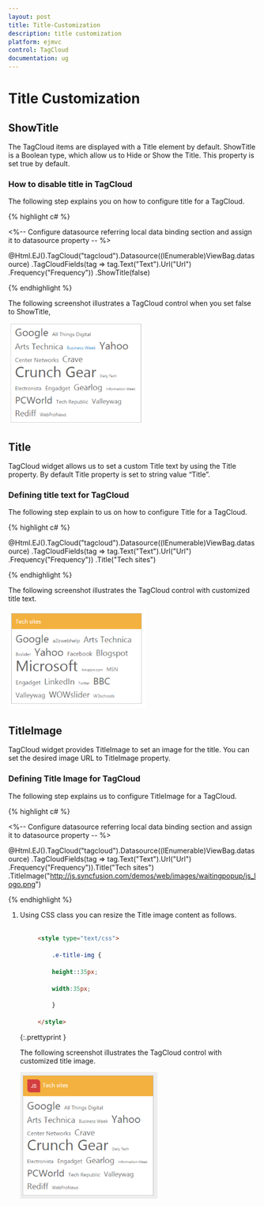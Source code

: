 ```yaml
---
layout: post
title: Title-Customization
description: title customization
platform: ejmvc
control: TagCloud
documentation: ug
---
```


# Title Customization

## ShowTitle

The TagCloud items are displayed with a Title element by default. ShowTitle is a Boolean type, which allow us to Hide or Show the Title. This property is set true by default.

### How to disable title in TagCloud

The following step explains you on how to configure title for a TagCloud.

{% highlight c# %}

<%-- Configure datasource referring local data binding section and assign it to datasource property -- %>

@Html.EJ().TagCloud("tagcloud").Datasource((IEnumerable<WebsiteCollection>)ViewBag.datasource)
.TagCloudFields(tag => tag.Text("Text").Url("Url")
.Frequency("Frequency"))
.ShowTitle(false)

{% endhighlight %}

The following screenshot illustrates a TagCloud control when you set false to ShowTitle,

![](Title-Customization_images/Title-Customization_img1.png)


## Title

TagCloud widget allows us to set a custom Title text by using the Title property. By default Title property is set to string value “Title”.

### Defining title text for TagCloud

The following step explain to us on how to configure Title for a TagCloud.

{% highlight c# %}

@Html.EJ().TagCloud("tagcloud").Datasource((IEnumerable<WebsiteCollection>)ViewBag.datasource)
.TagCloudFields(tag => tag.Text("Text").Url("Url")
.Frequency("Frequency"))
.Title("Tech sites")

{% endhighlight %}

The following screenshot illustrates the TagCloud control with customized title text.

![](Title-Customization_images/Title-Customization_img2.png)

## TitleImage

TagCloud widget provides TitleImage to set an image for the title. You can set the desired image URL to TitleImage property.

### Defining Title Image for TagCloud

The following step explains us to configure TitleImage for a TagCloud.

{% highlight c# %}

<%-- Configure datasource referring local data binding section and assign it to datasource property -- %>

@Html.EJ().TagCloud("tagcloud").Datasource((IEnumerable<WebsiteCollection>)ViewBag.datasource)
.TagCloudFields(tag => tag.Text("Text").Url("Url")
.Frequency("Frequency")).Title("Tech sites")
.TitleImage("http://js.syncfusion.com/demos/web/images/waitingpopup/js_logo.png")

{% endhighlight %}

1. Using CSS class you can resize the Title image content as follows.

   ~~~ html

        <style type="text/css">

			.e-title-img {

            height::35px;

            width:35px;

			}

		</style>

   ~~~
   {:.prettyprint }

	The following screenshot illustrates the TagCloud control with customized title image.

	![](Title-Customization_images/Title-Customization_img3.png)



